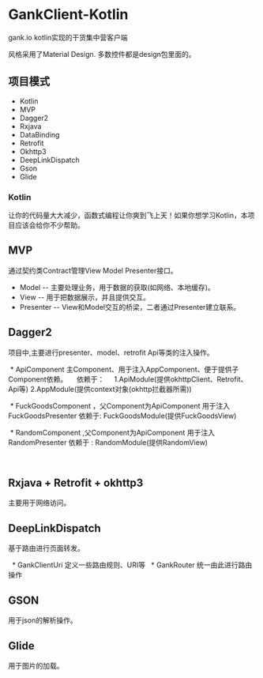 # GankClient-Kotlin

gank.io kotlin实现的干货集中营客户端

风格采用了Material Design. 多数控件都是design包里面的。

## 项目模式

* Kotlin
* MVP
* Dagger2
* Rxjava
* DataBinding
* Retrofit
* Okhttp3
* DeepLinkDispatch
* Gson
* Glide


### Kotlin

  让你的代码量大大减少，函数式编程让你爽到飞上天！如果你想学习Kotlin，本项目应该会给你不少帮助。

## MVP 
  通过契约类Contract管理View Model Presenter接口。

  * Model -- 主要处理业务，用于数据的获取(如网络、本地缓存)。
  * View -- 用于把数据展示，并且提供交互。
  * Presenter -- View和Model交互的桥梁，二者通过Presenter建立联系。


## Dagger2

  项目中,主要进行presenter、model、retrofit Api等类的注入操作。
  
  * ApiComponent 主Component、用于注入AppComponent、便于提供子Component依赖。
     依赖于：
     1.ApiModule(提供okhttpClient、Retrofit、Api等)
     2.AppModule(提供context对象(okhttp拦截器所需))
      
  * FuckGoodsComponent ，父Component为ApiComponent 用于注入FuckGoodsPresenter
     依赖于: FuckGoodsModule(提供FuckGoodsView)
     
  * RandomComponent ,父Component为ApiComponent 用于注入RandomPresenter
    依赖于 : RandomModule(提供RandomView) 
    
    
  
## Rxjava + Retrofit + okhttp3
  主要用于网络访问。
  
## DeepLinkDispatch
  基于路由进行页面转发。
  
   * GankClientUri 定义一些路由规则、URI等
   * GankRouter 统一由此进行路由操作
## GSON
  用于json的解析操作。
  
## Glide
  用于图片的加载。
  

